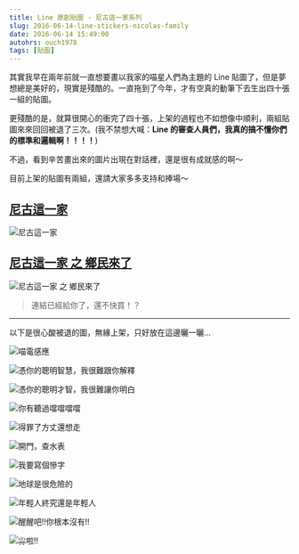 ```yaml
---
title: Line 原創貼圖 - 尼古這一家系列
slug: 2016-06-14-line-stickers-nicolas-family
date: 2016-06-14 15:49:00
autohrs: ouch1978
tags: [貼圖]
---
```


其實我早在兩年前就一直想要畫以我家的喵星人們為主題的 Line 貼圖了，但是夢想總是美好的，現實是殘酷的。一直拖到了今年，才有空真的動筆下去生出四十張一組的貼圖。

更殘酷的是，就算很開心的衝完了四十張，上架的過程也不如想像中順利，兩組貼圖來來回回被退了三次。(我不禁想大喊：**Line 的審查人員們，我真的搞不懂你們的標準和邏輯啊！！！！**)

不過，看到辛苦畫出來的圖片出現在對話裡，還是很有成就感的啊～

目前上架的貼圖有兩組，還請大家多多支持和捧場～

## [尼古這一家](https://store.line.me/stickershop/product/1265613 "尼古這一家")

![尼古這一家](1265613.png "尼古這一家")

## [尼古這一家 之 鄉民來了](https://store.line.me/stickershop/product/1279302 "尼古這一家 之 鄉民來了")

![尼古這一家 之 鄉民來了](1279302.png "尼古這一家 之 鄉民來了")

<!--truncate-->

> 連結已經給你了，還不快買！？

---

以下是很心酸被退的圖，無緣上架，只好放在這邊曬一曬...

![喵電感應](06.png)

![憑你的聰明智慧，我很難跟你解釋](12.png)

![憑你的聰明才智，我很難讓你明白](12-02.png)

![你有聽過噹噹噹噹](16.png)

![得罪了方丈還想走](19.png)

![開門，查水表](20.png)

![我要寫個慘字](22.png)

![地球是很危險的](25.png)

![年輕人終究還是年輕人](26.png)

![醒醒吧!!你根本沒有!!](39.png)

![尛啦!!](40.png)
